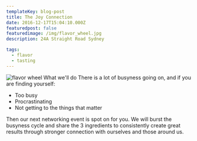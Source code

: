 ```yaml
---
templateKey: blog-post
title: The Joy Connection
date: 2016-12-17T15:04:10.000Z
featuredpost: false
featuredimage: /img/flavor_wheel.jpg
description: 24A Straight Road Sydney

tags:
  - flavor
  - tasting
---
```


![flavor wheel](/img/flavor_wheel.jpg)
What we'll do
There is a lot of busyness going on, and if you are finding yourself:

- Too busy
- Procrastinating
- Not getting to the things that matter

Then our next networking event is spot on for you. We will burst the busyness cycle and share the 3 ingredients to consistently create great results through stronger connection with ourselves and those around us.
